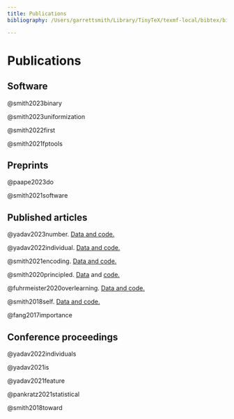 ```yaml
---
title: Publications
bibliography: /Users/garrettsmith/Library/TinyTeX/texmf-local/bibtex/bib/local/master.bib

---
```


# Publications

## Software

@smith2023binary

@smith2023uniformization

@smith2022first

@smith2021fptools

## Preprints

@paape2023do

@smith2021software

## Published articles

@yadav2023number\. [Data and code.](https://osf.io/gqj3p/)

@yadav2022individual\. [Data and code.](https://osf.io/3na9q/)

@smith2021encoding\. [Data and code.](https://osf.io/hjrkn/)

@smith2020principled\. [Data](https://osf.io/395xb/) and
[code.](https://github.com/smith-garrett/spec_context)

@fuhrmeister2020overlearning\. [Data and code.](https://osf.io/hm24w/)

@smith2018self\. [Data and code.](https://github.com/smith-garrett/SmithFranckTabor2018)

@fang2017importance

## Conference proceedings

@yadav2022individuals

@yadav2021is

@yadav2021feature

@pankratz2021statistical

@smith2018toward

